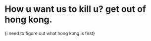 How u want us to kill u?
get out of hong kong.
=======================================================
{i need to figure out what hong kong is first}
